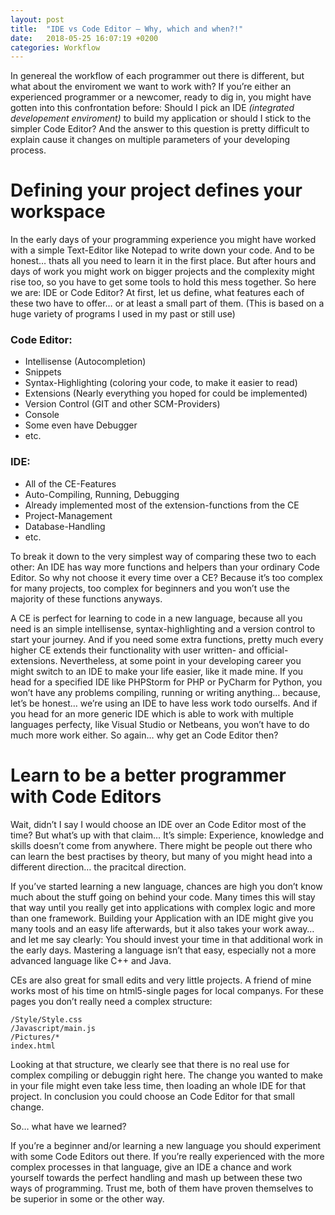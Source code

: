 ```yaml
---
layout: post
title:  "IDE vs Code Editor – Why, which and when?!"
date:   2018-05-25 16:07:19 +0200
categories: Workflow
---
```

In genereal the workflow of each programmer out there is different, but what about the enviroment we want to work with? If you’re either an experienced programmer or a newcomer, ready to dig in, you might have gotten into this confrontation before: Should I pick an IDE _*(integrated developement enviroment)*_ to build my application or should I stick to the simpler Code Editor? And the answer to this question is pretty difficult to explain cause it changes on multiple parameters of your developing process.

# Defining your project defines your workspace
In the early days of your programming experience you might have worked with a simple Text-Editor like Notepad to write down your code. And to be honest… thats all you need to learn it in the first place. But after hours and days of work you might work on bigger projects and the complexity might rise too, so you have to get some tools to hold this mess together. So here we are: IDE or Code Editor? At first, let us define, what features each of these two have to offer… or at least a small part of them. (This is based on a huge variety of programs I used in my past or still use)

### Code Editor:
- Intellisense (Autocompletion)
- Snippets
- Syntax-Highlighting (coloring your code, to make it easier to read)
- Extensions (Nearly everything you hoped for could be implemented)
- Version Control (GIT and other SCM-Providers)
- Console
- Some even have Debugger
- etc.

### IDE:
- All of the CE-Features
- Auto-Compiling, Running, Debugging
- Already implemented most of the extension-functions from the CE
- Project-Management
- Database-Handling
- etc.

To break it down to the very simplest way of comparing these two to each other: An IDE has way more functions and helpers than your ordinary Code Editor. So why not choose it every time over a CE? Because it’s too complex for many projects, too complex for beginners and you won’t use the majority of these functions anyways.

A CE is perfect for learning to code in a new language, because all you need is an simple intellisense, syntax-highlighting and a version control to start your journey. And if you need some extra functions, pretty much every higher CE extends their functionality with user written- and official-extensions. Nevertheless, at some point in your developing career you might switch to an IDE to make your life easier, like it made mine. If you head for a specified IDE like PHPStorm for PHP or PyCharm for Python, you won’t have any problems compiling, running or writing anything… because, let’s be honest… we’re using an IDE to have less work todo ourselfs. And if you head for an more generic IDE which is able to work with multiple languages perfecty, like Visual Studio or Netbeans, you won’t have to do much more work either. So again… why get an Code Editor then?

# Learn to be a better programmer with Code Editors
Wait, didn’t I say I would choose an IDE over an Code Editor most of the time? But what’s up with that claim… It’s simple: Experience, knowledge and skills doesn’t come from anywhere. There might be people out there who can learn the best practises by theory, but many of you might head into a different direction… the pracitcal direction.

If you’ve started learning a new language, chances are high you don’t know much about the stuff going on behind your code. Many times this will stay that way until you really get into applications with complex logic and more than one framework. Building your Application with an IDE might give you many tools and an easy life afterwards, but it also takes your work away… and let me say clearly: You should invest your time in that additional work in the early days. Mastering a language isn’t that easy, especially not a more advanced language like C++ and Java.

CEs are also great for small edits and very little projects. A friend of mine works most of his time on html5-single pages for local companys. For these pages you don’t really need a complex structure:

```
/Style/Style.css
/Javascript/main.js
/Pictures/*
index.html
```

Looking at that structure, we clearly see that there is no real use for complex compiling or debuggin right here. The change you wanted to make in your file might even take less time, then loading an whole IDE for that project. In conclusion you could choose an Code Editor for that small change.

So… what have we learned?

If you’re a beginner and/or learning a new language you should experiment with some Code Editors out there. If you’re really experienced with the more complex processes in that language, give an IDE a chance and work yourself towards the perfect handling and mash up between these two ways of programming. Trust me, both of them have proven themselves to be superior in some or the other way.